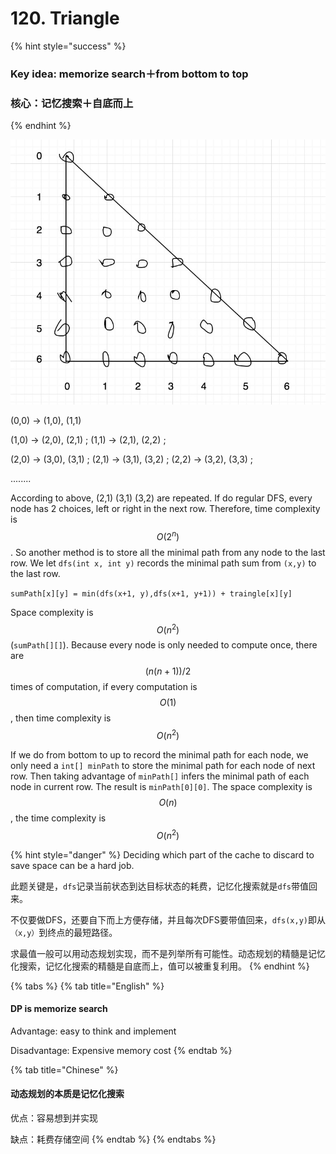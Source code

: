# 120. Triangle

{% hint style="success" %}
### Key idea: memorize search＋from bottom to top

### 核心：记忆搜索＋自底而上
{% endhint %}

![List&amp;lt;List&amp;lt;Integer&amp;gt;&amp;gt; triangle actual shape](.gitbook/assets/15.jpg)

\(0,0\) -&gt; \(1,0\), \(1,1\)

\(1,0\) -&gt; \(2,0\), \(2,1\) ;    \(1,1\) -&gt; \(2,1\), \(2,2\) ;

\(2,0\) -&gt; \(3,0\), \(3,1\) ;     \(2,1\) -&gt; \(3,1\), \(3,2\) ;     \(2,2\) -&gt; \(3,2\), \(3,3\) ;

........

According to above, \(2,1\)   \(3,1\)   \(3,2\)  are repeated. If do regular DFS, every node has 2 choices, left or right in the next row. Therefore, time complexity is $$O(2^n)$$ . So another method is to store all the minimal path from any node to the last row. We let `dfs(int x, int y)` records the minimal path sum from `(x,y)` to the last row.

 `sumPath[x][y] = min(dfs(x+1, y),dfs(x+1, y+1)) + traingle[x][y]`

Space complexity is $$O(n^2)$$ \(`sumPath[][]`\). Because every node is only needed to compute once, there are $$(n(n+1))/2$$  times of computation, if every computation is $$O(1)$$ , then time complexity is $$O(n^2)$$ 

If we do from bottom to up to record the minimal path for each node, we only need a `int[] minPath` to store the minimal path for each node of next row. Then taking advantage of `minPath[]` infers the minimal path of each node in current row. The result is `minPath[0][0]`. The space complexity is $$O(n)$$ , the time complexity is $$O(n^2)$$ 

{% hint style="danger" %}
Deciding which part of the cache to discard to save space can be a hard job.

此题关键是，`dfs`记录当前状态到达目标状态的耗费，记忆化搜索就是`dfs`带值回来。

不仅要做DFS，还要自下而上方便存储，并且每次DFS要带值回来，`dfs(x,y)`即从`（x,y）`到终点的最短路径。

求最值一般可以用动态规划实现，而不是列举所有可能性。动态规划的精髓是记忆化搜索，记忆化搜索的精髓是自底而上，值可以被重复利用。
{% endhint %}



{% tabs %}
{% tab title="English" %}
#### DP is memorize search

Advantage: easy to think and implement

Disadvantage: Expensive memory cost
{% endtab %}

{% tab title="Chinese" %}
#### 动态规划的本质是记忆化搜索

优点：容易想到并实现

缺点：耗费存储空间
{% endtab %}
{% endtabs %}

